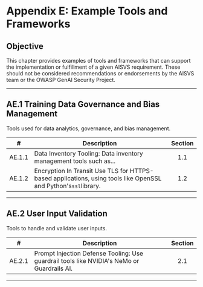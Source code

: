 # Appendix E: Example Tools and Frameworks

## Objective

This chapter provides examples of tools and frameworks that can support the implementation or fulfillment of a given AISVS requirement. These should not be considered recommendations or endorsements by the AISVS team or the OWASP GenAI Security Project.

---

## AE.1 Training Data Governance and Bias Management

Tools used for data analytics, governance, and bias management.

|   #    | Description                                                                                                    | Section |
| :----: | -------------------------------------------------------------------------------------------------------------- | :-----: |
| AE.1.1 | Data Inventory Tooling: Data inventory management tools such as...                                             |   1.1   |
| AE.1.2 | Encryption In Transit Use TLS for HTTPS-based applications, using tools like OpenSSL and Python's`ssl`library. |   1.2   |

---

## AE.2 User Input Validation

Tools to handle and validate user inputs.

|   #    | Description                                                                                | Section |
| :----: | ------------------------------------------------------------------------------------------ | :-----: |
| AE.2.1 | Prompt Injection Defense Tooling: Use guardrail tools like NVIDIA's NeMo or Guardrails AI. |   2.1   |

---

